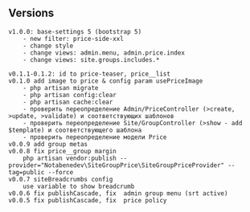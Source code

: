 ## Versions
    v1.0.0: base-settings 5 (bootstrap 5)
        - new filter: price-side-xxl
        - change style
        - change views: admin.menu, admin.price.index
        - change views: site.groups.includes.*

    v0.1.1-0.1.2: id to price-teaser, price__list
    v0.1.0 add image to price & config param usePriceImage
        - php artisan migrate
        - php artisan config:clear
        - php artisan cache:clear
        - проверить переопределение Admin/PriceController (>create, >update, >validate) и соответствующих шаблонов
        - проверить переопределение Site/GroupController (>show - add $template) и соответствующего шаблона
        - проверить переопределение модели Price        
    v0.0.9 add group metas
    v0.0.8 fix price__group margin
        php artisan vendor:publish --provider="Notabenedev\SiteGroupPrice\SiteGroupPriceProvider" --tag=public --force
    v0.0.7 siteBreadcrumbs config
        use variable to show breadcrumb
    v0.0.6 fix publishCascade, fix  admin group menu (srt active)
    v0.0.5 fix publishCascade, fix  price policy

